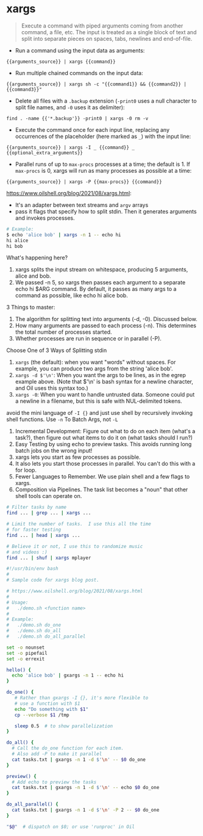 # xargs

> Execute a command with piped arguments coming from another command, a file, etc.
> The input is treated as a single block of text and split into separate pieces on spaces, tabs, newlines and end-of-file.

- Run a command using the input data as arguments:

`{{arguments_source}} | xargs {{command}}`

- Run multiple chained commands on the input data:

`{{arguments_source}} | xargs sh -c "{{command1}} && {{command2}} | {{command3}}"`

- Delete all files with a `.backup` extension (`-print0` uses a null character to split file names, and `-0` uses it as delimiter):

`find . -name {{'*.backup'}} -print0 | xargs -0 rm -v`

- Execute the command once for each input line, replacing any occurrences of the placeholder (here marked as `_`) with the input line:

`{{arguments_source}} | xargs -I _ {{command}} _ {{optional_extra_arguments}}`

- Parallel runs of up to `max-procs` processes at a time; the default is 1. If `max-procs` is 0, xargs will run as many processes as possible at a time:

`{{arguments_source}} | xargs -P {{max-procs}} {{command}}`


https://www.oilshell.org/blog/2021/08/xargs.html:

- It's an adapter between text streams and `argv` arrays
- pass it flags that specify how to split stdin. Then it generates arguments and invokes processes.
```bash
# Example:
$ echo 'alice bob' | xargs -n 1 -- echo hi
hi alice
hi bob
```
What's happening here?
1. xargs splits the input stream on whitespace, producing 5 arguments, alice and bob.
2. We passed -n 5, so xargs then passes each argument to a separate echo hi $ARG command. By default, it passes as many args to a command as possible, like echo hi alice bob.

3 Things to master:
1. The algorithm for splitting text into arguments (-d, -0). Discussed below.
2. How many arguments are passed to each process (-n). This determines the total number of processes started.
3. Whether processes are run in sequence or in parallel (-P).

Choose One of 3 Ways of Splitting stdin
1. `xargs` (the default): when you want "words" without spaces. For example, you can produce two args from the string 'alice bob'.
1. `xargs -d $'\n'`: When you want the args to be lines, as in the egrep example above. (Note that $'\n' is bash syntax for a newline character, and Oil uses this syntax too.)
1. `xargs -0`: When you want to handle untrusted data. Someone could put a newline in a filename, but this is safe with NUL-delimited tokens.

avoid the mini language of `-I {}` and just use shell by recursively invoking shell functions.
Use `-n` To Batch Args, not `-L`

1. Incremental Development: Figure out what to do on each item (what's a task?), then figure out what items to do it on (what tasks should I run?)
2. Easy Testing by using echo to preview tasks. This avoids running long batch jobs on the wrong input!
4. xargs lets you start as few processes as possible.
5. It also lets you start those processes in parallel. You can't do this with a for loop.
6. Fewer Languages to Remember. We use plain shell and a few flags to xargs.
7. Composition via Pipelines. The task list becomes a "noun" that other shell tools can operate on.
```bash
# Filter tasks by name
find ... | grep ... | xargs ...

# Limit the number of tasks.  I use this all the time
# for faster testing
find ... | head | xargs ...

# Believe it or not, I use this to randomize music
# and videos :)
find ... | shuf | xargs mplayer
```
```bash
#!/usr/bin/env bash
#
# Sample code for xargs blog post.

# https://www.oilshell.org/blog/2021/08/xargs.html
#
# Usage:
#   ./demo.sh <function name>
#
# Example:
#   ./demo.sh do_one
#   ./demo.sh do_all
#   ./demo.sh do_all_parallel

set -o nounset
set -o pipefail
set -o errexit

hello() {
  echo 'alice bob' | gxargs -n 1 -- echo hi
}

do_one() {
   # Rather than gxargs -I {}, it's more flexible to
   # use a function with $1
   echo "Do something with $1"
   cp --verbose $1 /tmp

   sleep 0.5  # to show parallelization
}

do_all() {
  # Call the do_one function for each item.
  # Also add -P to make it parallel
  cat tasks.txt | gxargs -n 1 -d $'\n' -- $0 do_one
}

preview() {
  # Add echo to preview the tasks
  cat tasks.txt | gxargs -n 1 -d $'\n' -- echo $0 do_one
}

do_all_parallel() {
  cat tasks.txt | gxargs -n 1 -d $'\n' -P 2 -- $0 do_one
}

"$@"  # dispatch on $0; or use 'runproc' in Oil
```
